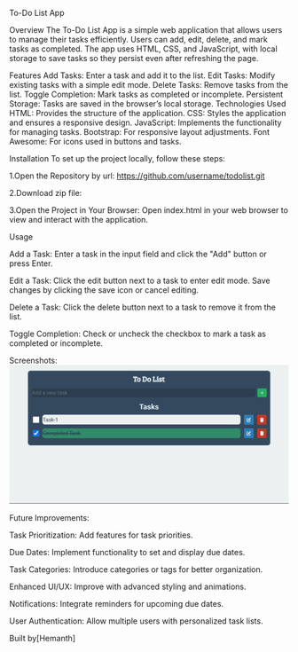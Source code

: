 To-Do List App

Overview
The To-Do List App is a simple web application that allows users to manage their tasks efficiently. Users can add, edit, delete, and mark tasks as completed. The app uses HTML, CSS, and JavaScript, with local storage to save tasks so they persist even after refreshing the page.

Features
Add Tasks: Enter a task and add it to the list.
Edit Tasks: Modify existing tasks with a simple edit mode.
Delete Tasks: Remove tasks from the list.
Toggle Completion: Mark tasks as completed or incomplete.
Persistent Storage: Tasks are saved in the browser’s local storage.
Technologies Used
HTML: Provides the structure of the application.
CSS: Styles the application and ensures a responsive design.
JavaScript: Implements the functionality for managing tasks.
Bootstrap: For responsive layout adjustments.
Font Awesome: For icons used in buttons and tasks.

Installation
To set up the project locally, follow these steps:

1.Open the Repository by url:
https://github.com/username/todolist.git

2.Download zip file:

3.Open the Project in Your Browser:
Open index.html in your web browser to view and interact with the application.

Usage

Add a Task:
Enter a task in the input field and click the "Add" button or press Enter.

Edit a Task:
Click the edit button next to a task to enter edit mode. Save changes by clicking the save icon or cancel editing.

Delete a Task:
Click the delete button next to a task to remove it from the list.

Toggle Completion:
Check or uncheck the checkbox to mark a task as completed or incomplete.

Screenshots:
![Screenshot](image.png)

Future Improvements:

Task Prioritization: Add features for task priorities.

Due Dates: Implement functionality to set and display due dates.

Task Categories: Introduce categories or tags for better organization.

Enhanced UI/UX: Improve with advanced styling and animations.

Notifications: Integrate reminders for upcoming due dates.

User Authentication: Allow multiple users with personalized task lists.

Built by[Hemanth]